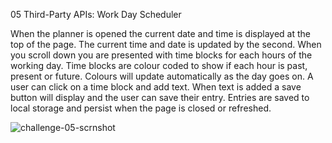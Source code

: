 05 Third-Party APIs: Work Day Scheduler



When the planner is opened the current date and time is displayed at the top of the page.
The current time and date is updated by the second.
When you scroll down you are presented with time blocks for each hours of the working day.
Time blocks are colour coded to show if each hour is past, present or future. Colours will update automatically as the day goes on.
A user can click on a time block and add text. When text is added a save button will display and the user can save their entry.
Entries are saved to local storage and persist when the page is closed or refreshed.

![challenge-05-scrnshot](https://user-images.githubusercontent.com/113865888/198308165-ac80adef-5b49-403a-852a-034c2a647fd9.png)



